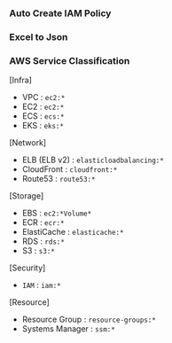 ### Auto Create IAM Policy

### Excel to Json 

### AWS Service Classification
[Infra]
- VPC : `ec2:*`
- EC2 : `ec2:*`
- ECS : `ecs:*`
- EKS : `eks:*`

[Network]
- ELB (ELB v2) : `elasticloadbalancing:*`
- CloudFront : `cloudfront:*`
- Route53 : `route53:*`

[Storage]
- EBS : `ec2:*Volume*`
- ECR : `ecr:*`
- ElastiCache : `elasticache:*`
- RDS : `rds:*`
- S3 : `s3:*`

[Security]
- `IAM` : `iam:*`

[Resource]
- Resource Group : `resource-groups:*`
- Systems Manager : `ssm:*`

